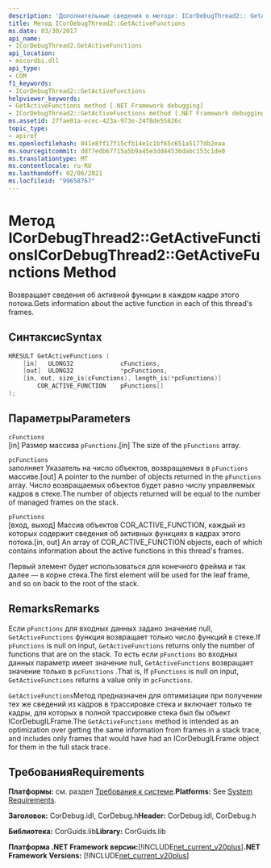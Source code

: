 ```yaml
---
description: 'Дополнительные сведения о методе: ICorDebugThread2:: GetActiveFunctions'
title: Метод ICorDebugThread2::GetActiveFunctions
ms.date: 03/30/2017
api_name:
- ICorDebugThread2.GetActiveFunctions
api_location:
- mscordbi.dll
api_type:
- COM
f1_keywords:
- ICorDebugThread2::GetActiveFunctions
helpviewer_keywords:
- GetActiveFunctions method [.NET Framework debugging]
- ICorDebugThread2::GetActiveFunctions method [.NET Framework debugging]
ms.assetid: 27fae01a-ecec-423a-973e-24f8de55826c
topic_type:
- apiref
ms.openlocfilehash: 841e8ff17f15cfb14e1c1bf65c651a5177db2eaa
ms.sourcegitcommit: ddf7edb67715a5b9a45e3dd44536dabc153c1de0
ms.translationtype: MT
ms.contentlocale: ru-RU
ms.lasthandoff: 02/06/2021
ms.locfileid: "99658767"
---
```

# <a name="icordebugthread2getactivefunctions-method"></a><span data-ttu-id="e7ec4-103">Метод ICorDebugThread2::GetActiveFunctions</span><span class="sxs-lookup"><span data-stu-id="e7ec4-103">ICorDebugThread2::GetActiveFunctions Method</span></span>

<span data-ttu-id="e7ec4-104">Возвращает сведения об активной функции в каждом кадре этого потока.</span><span class="sxs-lookup"><span data-stu-id="e7ec4-104">Gets information about the active function in each of this thread's frames.</span></span>  
  
## <a name="syntax"></a><span data-ttu-id="e7ec4-105">Синтаксис</span><span class="sxs-lookup"><span data-stu-id="e7ec4-105">Syntax</span></span>  
  
```cpp  
HRESULT GetActiveFunctions (  
    [in]   ULONG32             cFunctions,  
    [out]  ULONG32             *pcFunctions,  
    [in, out, size_is(cFunctions), length_is(*pcFunctions)]  
        COR_ACTIVE_FUNCTION    pFunctions[]  
);  
```  
  
## <a name="parameters"></a><span data-ttu-id="e7ec4-106">Параметры</span><span class="sxs-lookup"><span data-stu-id="e7ec4-106">Parameters</span></span>  

 `cFunctions`  
 <span data-ttu-id="e7ec4-107">[in] Размер массива `pFunctions`.</span><span class="sxs-lookup"><span data-stu-id="e7ec4-107">[in] The size of the `pFunctions` array.</span></span>  
  
 `pcFunctions`  
 <span data-ttu-id="e7ec4-108">заполняет Указатель на число объектов, возвращаемых в `pFunctions` массиве.</span><span class="sxs-lookup"><span data-stu-id="e7ec4-108">[out] A pointer to the number of objects returned in the `pFunctions` array.</span></span> <span data-ttu-id="e7ec4-109">Число возвращаемых объектов будет равно числу управляемых кадров в стеке.</span><span class="sxs-lookup"><span data-stu-id="e7ec4-109">The number of objects returned will be equal to the number of managed frames on the stack.</span></span>  
  
 `pFunctions`  
 <span data-ttu-id="e7ec4-110">[вход, выход] Массив объектов COR_ACTIVE_FUNCTION, каждый из которых содержит сведения об активных функциях в кадрах этого потока.</span><span class="sxs-lookup"><span data-stu-id="e7ec4-110">[in, out] An array of COR_ACTIVE_FUNCTION objects, each of which contains information about the active functions in this thread's frames.</span></span>  
  
 <span data-ttu-id="e7ec4-111">Первый элемент будет использоваться для конечного фрейма и так далее — в корне стека.</span><span class="sxs-lookup"><span data-stu-id="e7ec4-111">The first element will be used for the leaf frame, and so on back to the root of the stack.</span></span>  
  
## <a name="remarks"></a><span data-ttu-id="e7ec4-112">Remarks</span><span class="sxs-lookup"><span data-stu-id="e7ec4-112">Remarks</span></span>  

 <span data-ttu-id="e7ec4-113">Если `pFunctions` для входных данных задано значение null, `GetActiveFunctions` функция возвращает только число функций в стеке.</span><span class="sxs-lookup"><span data-stu-id="e7ec4-113">If `pFunctions` is null on input, `GetActiveFunctions` returns only the number of functions that are on the stack.</span></span> <span data-ttu-id="e7ec4-114">То есть если `pFunctions` во входных данных параметр имеет значение null, `GetActiveFunctions` возвращает значение только в `pcFunctions` .</span><span class="sxs-lookup"><span data-stu-id="e7ec4-114">That is, If `pFunctions` is null on input, `GetActiveFunctions` returns a value only in `pcFunctions`.</span></span>  
  
 <span data-ttu-id="e7ec4-115">`GetActiveFunctions`Метод предназначен для оптимизации при получении тех же сведений из кадров в трассировке стека и включает только те кадры, для которых в полной трассировке стека был бы объект ICorDebugILFrame.</span><span class="sxs-lookup"><span data-stu-id="e7ec4-115">The `GetActiveFunctions` method is intended as an optimization over getting the same information from frames in a stack trace, and includes only frames that would have had an ICorDebugILFrame object for them in the full stack trace.</span></span>  
  
## <a name="requirements"></a><span data-ttu-id="e7ec4-116">Требования</span><span class="sxs-lookup"><span data-stu-id="e7ec4-116">Requirements</span></span>  

 <span data-ttu-id="e7ec4-117">**Платформы:** см. раздел [Требования к системе](../../get-started/system-requirements.md).</span><span class="sxs-lookup"><span data-stu-id="e7ec4-117">**Platforms:** See [System Requirements](../../get-started/system-requirements.md).</span></span>  
  
 <span data-ttu-id="e7ec4-118">**Заголовок:** CorDebug.idl, CorDebug.h</span><span class="sxs-lookup"><span data-stu-id="e7ec4-118">**Header:** CorDebug.idl, CorDebug.h</span></span>  
  
 <span data-ttu-id="e7ec4-119">**Библиотека:** CorGuids.lib</span><span class="sxs-lookup"><span data-stu-id="e7ec4-119">**Library:** CorGuids.lib</span></span>  
  
 <span data-ttu-id="e7ec4-120">**Платформа .NET Framework версии:**[!INCLUDE[net_current_v20plus](../../../../includes/net-current-v20plus-md.md)]</span><span class="sxs-lookup"><span data-stu-id="e7ec4-120">**.NET Framework Versions:** [!INCLUDE[net_current_v20plus](../../../../includes/net-current-v20plus-md.md)]</span></span>

